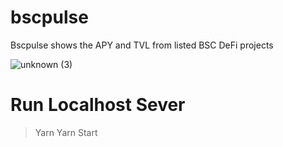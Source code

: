 # bscpulse
Bscpulse shows the APY and TVL from listed BSC DeFi projects

![unknown (3)](https://user-images.githubusercontent.com/76135906/108642279-0dca1600-749c-11eb-97be-33b261ead52a.png)

# Run Localhost Sever 
> Yarn
> Yarn Start

